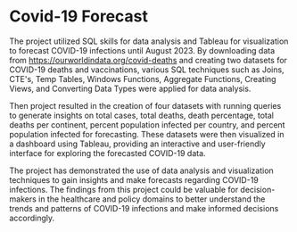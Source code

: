 # Covid-19 Forecast
The project utilized SQL skills for data analysis and Tableau for visualization to forecast COVID-19 infections until August 2023. 
By downloading data from https://ourworldindata.org/covid-deaths and creating two datasets for COVID-19 deaths and vaccinations, various SQL techniques such as Joins, CTE's, Temp Tables, Windows Functions, Aggregate Functions, Creating Views, and Converting Data Types were applied for data analysis.

Then project resulted in the creation of four datasets with running queries to generate insights on total cases, total deaths, death percentage, 
total deaths per continent, percent population infected per country, and percent population infected for forecasting. 
These datasets were then visualized in a dashboard using Tableau, providing an interactive and user-friendly interface for exploring the forecasted COVID-19 data.

The project has demonstrated the use of data analysis and visualization techniques to gain insights and make forecasts regarding COVID-19 infections.
The findings from this project could be valuable for decision-makers in the healthcare and policy domains to better understand the trends and 
patterns of COVID-19 infections and make informed decisions accordingly.
